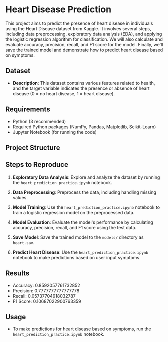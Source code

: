 # Heart Disease Prediction

This project aims to predict the presence of heart disease in individuals using the Heart Disease dataset from Kaggle. It involves several steps, including data preprocessing, exploratory data analysis (EDA), and applying the logistic regression algorithm for classification. We will also calculate and evaluate accuracy, precision, recall, and F1 score for the model. Finally, we'll save the trained model and demonstrate how to predict heart disease based on symptoms.

## Dataset

- **Description**: This dataset contains various features related to health, and the target variable indicates the presence or absence of heart disease (0 = no heart disease, 1 = heart disease).

## Requirements

- Python (3 recommended)
- Required Python packages (NumPy, Pandas, Matplotlib, Scikit-Learn)
- Jupyter Notebook (for running the code)

## Project Structure


## Steps to Reproduce


1. **Exploratory Data Analysis**: Explore and analyze the dataset by running the `heart_prediction_practice.ipynb` notebook.

3. **Data Preprocessing**: Preprocess the data, including handling missing values.

4. **Model Training**: Use the `heart_prediction_practice.ipynb` notebook to train a logistic regression model on the preprocessed data.

5. **Model Evaluation**: Evaluate the model's performance by calculating accuracy, precision, recall, and F1 score using the test data.

6. **Save Model**: Save the trained model to the `models/` directory as `heart.sav`.

7. **Predict Heart Disease**: Use the `heart_prediction_practice.ipynb` notebook to make predictions based on user input symptoms.

## Results

- Accuracy: 0.8592057761732852
- Precision: 0.7777777777777778
- Recall: 0.05737704918032787
- F1 Score: 0.10687022900763359

## Usage

- To make predictions for heart disease based on symptoms, run the `heart_prediction_practice.ipynb` notebook.


